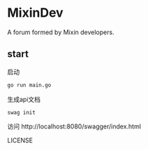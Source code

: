 # MixinDev
A forum formed by Mixin developers.
 

## start
启动
```bash
go run main.go
```
生成api文档
```
swag init
```
访问 http://localhost:8080/swagger/index.html


LICENSE